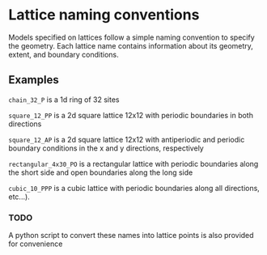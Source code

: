 # Lattice naming conventions

Models specified on lattices follow a simple naming convention to specify the geometry.
Each lattice name contains information about its geometry, extent, and boundary conditions.

## Examples

`chain_32_P` is a 1d ring of 32 sites

`square_12_PP` is a 2d square lattice 12x12 with periodic boundaries in both directions

`square_12_AP` is a 2d square lattice 12x12 with antiperiodic and periodic boundary conditions in the x and y directions, respectively 

`rectangular_4x30_PO` is a rectangular lattice with periodic boundaries along the short side and open boundaries along the long side

`cubic_10_PPP` is a cubic lattice with periodic boundaries along all directions, etc...).


### TODO

A python script to convert these names into lattice points is also provided for convenience
